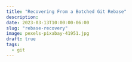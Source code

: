 ```yaml
---
title: "Recovering From a Botched Git Rebase"
description:
date: 2023-03-13T10:00:00-06:00
slug: "rebase-recovery"
image: pexels-pixabay-41951.jpg
draft: true
tags:
  - git
---
```

